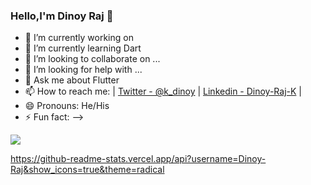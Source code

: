 ### Hello,I'm Dinoy Raj 👋



- 🔭 I’m currently working on 
- 🌱 I’m currently learning Dart
- 👯 I’m looking to collaborate on ...
- 🤔 I’m looking for help with ...
- 💬 Ask me about Flutter
- 📫 How to reach me: 
| [Twitter - @k_dinoy](https://twitter.com/k_dinoy) |  [Linkedin - Dinoy-Raj-K](https://www.linkedin.com/in/dinoy-raj-k-609542194/) |
- 😄 Pronouns: He/His
- ⚡ Fun fact: 
-->


<img align="center" src="https://github-readme-stats.vercel.app/api/<CARD_TYPE>/?username=Dinoy-Raj&theme=<THEME_NAME>" />

https://github-readme-stats.vercel.app/api?username=Dinoy-Raj&show_icons=true&theme=radical
